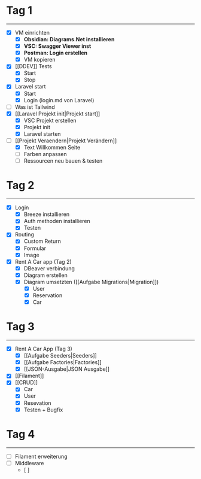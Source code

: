 # Tag 1
---
- [x] VM einrichten
	- [x] **Obsidian: Diagrams.Net installieren**
	- [x] **VSC: Swagger Viewer inst**
	- [x] **Postman: Login erstellen**
	- [x] VM kopieren
- [x] [[DDEV]] Tests
	- [x] Start
	- [x] Stop
- [x] Laravel start
	- [x] Start
	- [x] Login (login.md von Laravel)
- [ ] Was ist Tailwind 
- [x] [[Laravel Projekt init|Projekt start]]
	- [x] VSC Projekt erstellen
	- [x] Projekt init
	- [x] Laravel starten
- [ ] [[Projekt Veraendern|Projekt Verändern]]
	- [x] Text Willkommen Seite
	- [ ] Farben anpassen
	- [ ] Ressourcen neu bauen & testen

# Tag 2
---
- [x] Login
	- [x] Breeze installieren
	- [x] Auth methoden installieren
	- [x] Testen
- [x] Routing
	- [x] Custom Return
	- [x] Formular
	- [x] Image
- [x]  Rent A Car app (Tag 2)
	- [x] DBeaver verbindung
	- [x] Diagram erstellen
	- [x] Diagram umsetzten ([[Aufgabe Migrations|Migration]])
		- [x] User
		- [x] Reservation
		- [x] Car
# Tag 3
---
- [x] Rent A Car App (Tag 3)
	- [x] [[Aufgabe Seeders|Seeders]]
	- [x] [[Aufgabe Factories|Factories]]
	- [x] [[JSON-Ausgabe|JSON Ausgabe]]
- [x] [[Filament]]
- [x] [[CRUD]]
	- [x] Car
	- [x] User
	- [x] Resevation
	- [x] Testen + Bugfix
# Tag 4
---
- [ ] Filament erweiterung
- [ ] Middleware
	- [ ] 